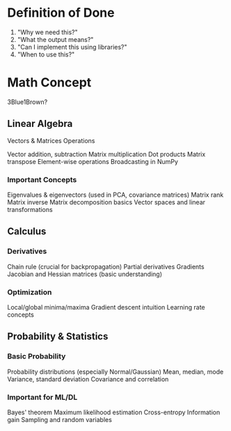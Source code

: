 #

# Definition of Done

1. "Why we need this?"
2. "What the output means?"
3. "Can I implement this using libraries?"
4. "When to use this?"

# Math Concept

3Blue1Brown?

## Linear Algebra

Vectors & Matrices Operations

Vector addition, subtraction
Matrix multiplication
Dot products
Matrix transpose
Element-wise operations
Broadcasting in NumPy

### Important Concepts

Eigenvalues & eigenvectors (used in PCA, covariance matrices)
Matrix rank
Matrix inverse
Matrix decomposition basics
Vector spaces and linear transformations

## Calculus

### Derivatives

Chain rule (crucial for backpropagation)
Partial derivatives
Gradients
Jacobian and Hessian matrices (basic understanding)

### Optimization

Local/global minima/maxima
Gradient descent intuition
Learning rate concepts

## Probability & Statistics

### Basic Probability

Probability distributions (especially Normal/Gaussian)
Mean, median, mode
Variance, standard deviation
Covariance and correlation

### Important for ML/DL

Bayes' theorem
Maximum likelihood estimation
Cross-entropy
Information gain
Sampling and random variables
